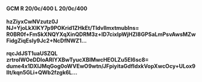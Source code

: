 #### GCM R 20/0c/400 L 20/0c/400
**hzZiyxCwNVzutz0J**<br/>**NJ+YjoLkXIKY7p9POKrid1ZHkEt/TIdvllmxtmubIns=**<br/>**R0BR0f+FmSkXNQYXqXinQDRM3z+lD7cixIpWjHZI8GPSaLmPsvAwsMZwFidgZiqEsly9Jc2+NcDfNWZ1...**<br/><br/>
**rqcJdJST1uaUSZQL**<br/>**zrtroIWOeDDIoARIYXBwTyucXBIMwcHEOLZu5El6sc8=**<br/>**dume4x1DXlJMqGog0oWVEwO9wtn/JFpiyitaGdfIdxkVopXwcOcy+ULox9lIt/kqn5GLi+QWb2fzgk6L...**